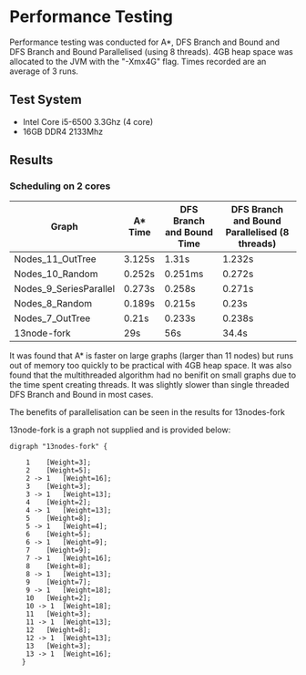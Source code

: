 # Performance Testing

Performance testing was conducted for A*, DFS Branch and Bound and DFS Branch and Bound Parallelised (using 8 threads). 4GB heap space was allocated to the JVM with the "-Xmx4G" flag. Times recorded are an average of 3 runs.

## Test System
- Intel Core i5-6500 3.3Ghz (4 core)
- 16GB DDR4 2133Mhz

## Results


### Scheduling on 2 cores
| Graph                       | A* Time         | DFS Branch and Bound Time       |  DFS Branch and Bound Parallelised (8 threads) 
| ----------------------------|--------------| ---------------------------------------------| ---------------------------------------------|
| Nodes_11_OutTree          | 3.125s      | 1.31s | 1.232s |
| Nodes_10_Random    | 0.252s    | 0.251ms | 0.272s |
| Nodes_9_SeriesParallel              | 0.273s      | 0.258s  | 0.271s |
| Nodes_8_Random              | 0.189s      | 0.215s  | 0.23s |
| Nodes_7_OutTree              | 0.21s       | 0.233s | 0.238s |
| 13node-fork         | 29s       | 56s | 34.4s |


It was found that A* is faster on large graphs (larger than 11 nodes) but runs out of memory too quickly to be practical with 4GB heap space. It was also found that the multithreaded algorithm had no benifit on small graphs due to the time spent creating threads. It was slightly slower than single threaded DFS Branch and Bound in most cases.    

   
The benefits of parallelisation can be seen in the results for 13nodes-fork


13node-fork is a graph not supplied and is provided below:
```
digraph "13nodes-fork" {
   
   	1	 [Weight=3];
   	2	 [Weight=5];
   	2 -> 1	 [Weight=16];
   	3	 [Weight=3];
   	3 -> 1	 [Weight=13];
   	4	 [Weight=2];
   	4 -> 1	 [Weight=13];
   	5	 [Weight=8];
   	5 -> 1	 [Weight=4];
   	6	 [Weight=5];
   	6 -> 1	 [Weight=9];
   	7	 [Weight=9];
   	7 -> 1	 [Weight=16];
   	8	 [Weight=8];
   	8 -> 1	 [Weight=13];
   	9	 [Weight=7];
   	9 -> 1	 [Weight=18];
   	10	 [Weight=2];
   	10 -> 1	 [Weight=18];
   	11	 [Weight=3];
   	11 -> 1	 [Weight=13];
   	12	 [Weight=8];
   	12 -> 1	 [Weight=13];
   	13	 [Weight=3];
   	13 -> 1	 [Weight=16];
   }
```
